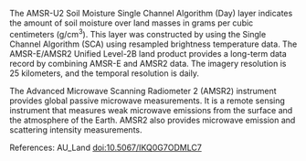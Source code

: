 The AMSR-U2 Soil Moisture Single Channel Algorithm (Day) layer indicates the amount of soil moisture over land masses in grams per cubic centimeters (g/cm<sup>3</sup>). This layer was constructed by using the Single Channel Algorithm (SCA) using resampled brightness temperature data. The AMSR-E/AMSR2 Unified Level-2B land product provides a long-term data record by combining AMSR-E and AMSR2 data. The imagery resolution is 25 kilometers, and the temporal resolution is daily.

The Advanced Microwave Scanning Radiometer 2 (AMSR2) instrument provides global passive microwave measurements. It is a remote sensing instrument that measures weak microwave emissions from the surface and the atmosphere of the Earth. AMSR2 also provides microwave emission and scattering intensity measurements.

References: AU_Land [doi:10.5067/IKQ0G7ODMLC7](https://doi.org/10.5067/IKQ0G7ODMLC7)

